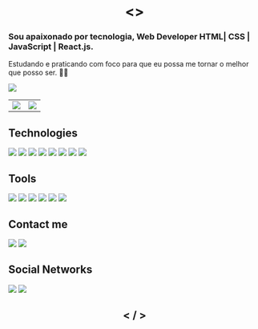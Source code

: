 <h1 align="center"> <> </h1>

### Sou apaixonado por tecnologia, Web Developer HTML| CSS | JavaScript | React.js.
Estudando e praticando com foco para que eu possa me tornar o melhor que posso ser. 👨‍💻

![](https://komarev.com/ghpvc/?username=JuniorAlvess&style=flat-square)

<table>
    <tr>
        <td>
            <img src="https://github-readme-stats.vercel.app/api?username=JuniorAlvess&show_icons=true&theme=dark" /> 
        </td>
        <td>
            <img src="https://github-readme-stats.vercel.app/api/top-langs/?username=JuniorAlvess&layout=compact&theme=dark" />
        </td>
    </tr>
</table>

## Technologies
[<img src="https://img.shields.io/badge/html5%20-%23E34F26.svg?&style=for-the-badge&logo=html5&logoColor=white" />](https://developer.mozilla.org/pt-BR/docs/Web/HTML)
[<img src="https://img.shields.io/badge/css3%20-%231572B6.svg?&style=for-the-badge&logo=css3&logoColor=white" />](https://developer.mozilla.org/pt-BR/docs/Web/CSS)
[<img src="https://img.shields.io/badge/javascript%20-%23323330.svg?&style=for-the-badge&logo=javascript&logoColor=%23F7DF1E" />](https://developer.mozilla.org/pt-BR/docs/Web/JavaScript)
[<img src="https://img.shields.io/badge/typescript-%23007ACC.svg?style=for-the-badge&logo=typescript&logoColor=white" />](https://www.typescriptlang.org/)
[<img src="https://img.shields.io/badge/react-%2320232a.svg?style=for-the-badge&logo=react&logoColor=%2361DAFB" />](https://pt-br.reactjs.org/)
[<img src="https://img.shields.io/badge/node.js-6DA55F?style=for-the-badge&logo=node.js&logoColor=white" />](https://nodejs.org/en/)
[<img src="https://img.shields.io/badge/SASS-hotpink.svg?style=for-the-badge&logo=SASS&logoColor=white" />](https://sass-lang.com/)
[<img src="https://img.shields.io/badge/mysql-%2300f.svg?style=for-the-badge&logo=mysql&logoColor=white" />](https://www.mysql.com/)

## Tools
[<img src="https://img.shields.io/badge/VScode-0078d7.svg?style=for-the-badge&logo=visual-studio-code&logoColor=white" />](https://code.visualstudio.com/)
[<img src="https://img.shields.io/badge/Insomnia-black?style=for-the-badge&logo=insomnia&logoColor=5849BE" />](https://insomnia.rest/download)
[<img src="https://img.shields.io/badge/figma-%23F24E1E.svg?style=for-the-badge&logo=figma&logoColor=white" />](https://www.figma.com/)
[<img src="https://img.shields.io/badge/git%20-%23F05033.svg?&style=for-the-badge&logo=git&logoColor=white" />](https://git-scm.com/)
[<img src="https://img.shields.io/badge/github%20-%23121011.svg?&style=for-the-badge&logo=github&logoColor=white"/>](https://github.com/)
[<img src="https://img.shields.io/badge/gitlab-%23181717.svg?style=for-the-badge&logo=gitlab&logoColor=white" />](https://about.gitlab.com/)

## Contact me
[<img src="https://img.shields.io/badge/Gmail-D14836?style=for-the-badge&logo=gmail&logoColor=white" />](https://mail.google.com/mail/u/0/?view=cm&fs=1&to=junioralves.jav%40gmail%2Ecom&su=ASSUNTO&body=CORPO&ui=2&tf=1)
[<img src="https://img.shields.io/badge/WhatsApp-25D366?style=for-the-badge&logo=whatsapp&logoColor=white" />](https://wa.me/+5511930197938)

## Social Networks

[<img src="https://img.shields.io/badge/linkedin%20-%230077B5.svg?&style=for-the-badge&logo=linkedin&logoColor=white"/>](https://www.linkedin.com/in/ejalves/)
[<img src="https://img.shields.io/badge/twitter%20-%231DA1F2.svg?&style=for-the-badge&logo=Twitter&logoColor=white"/>](https://twitter.com/juniorr_alv)

<h2 align="center"> < / > </h2>
